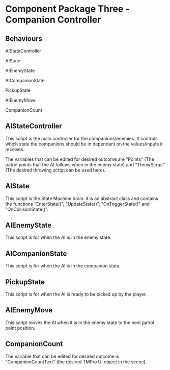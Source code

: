 # Component Package Three - Companion Controller

## Behaviours
AIStateController

AIState

AIEnemyState

AICompanionState

PickupState

AIEnemyMove

CompanionCount

## AIStateController
This script is the main controller for the companions/enemies. 
It controls which state the companions should be in dependant on the values/inputs it receives.

The variables that can be edited for desired outcome are "Points" (The patrol points that the AI follows when in the enemy state) and "ThrowScript" (The desired throwing script can be used here).

## AIState
This script is the State Machine brain. it is an abstract class and contains the functions "EnterState()", "UpdateState()", "OnTriggerState()" and "OnCollisionState()".

## AIEnemyState
This script is for when the AI is in the enemy state.

## AICompanionState
This script is for when the AI is in the companion state.

## PickupState
This script is for when the AI is ready to be picked up by the player.

## AIEnemyMove
This script moves the AI when it is in the enemy state to the next patrol point position.

## CompanionCount
The variable that can be edited for desired outcome is "CompanionCountText" (the desired TMPro UI object in the scene).
